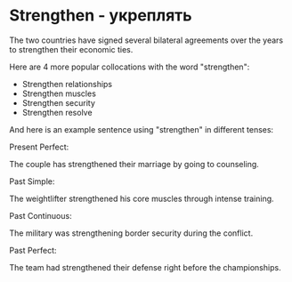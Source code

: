 # Strengthen - укреплять

The two countries have signed several bilateral agreements over the years to strengthen their economic ties.

Here are 4 more popular collocations with the word "strengthen":

- Strengthen relationships
- Strengthen muscles
- Strengthen security
- Strengthen resolve

And here is an example sentence using "strengthen" in different tenses:

Present Perfect:

The couple has strengthened their marriage by going to counseling.

Past Simple:

The weightlifter strengthened his core muscles through intense training.

Past Continuous:

The military was strengthening border security during the conflict.

Past Perfect:

The team had strengthened their defense right before the championships.
